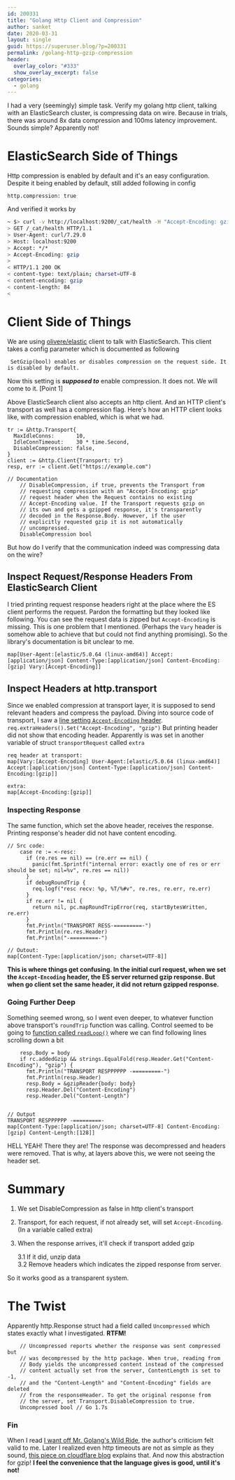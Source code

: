 ```yaml
---
id: 200331
title: "Golang Http Client and Compression"
author: sanket
date: 2020-03-31
layout: single
guid: https://superuser.blog/?p=200331
permalink: /golang-http-gzip-compression
header:
  overlay_color: "#333"
  show_overlay_excerpt: false
categories:
  - golang
---
```


I had a very (seemingly) simple task. Verify my golang http client, talking with an ElasticSearch cluster, is compressing data on wire. Because in trials, there was around 8x data compression and 100ms latency improvement. Sounds simple? Apparently not!

# ElasticSearch Side of Things

Http compression is enabled by default and it's an easy configuration. Despite it being enabled by default, still added following in config
```
http.compression: true
```

And verified it works by
```bash
~ $> curl -v http://localhost:9200/_cat/health -H "Accept-Encoding: gzip"
> GET /_cat/health HTTP/1.1
> User-Agent: curl/7.29.0
> Host: localhost:9200
> Accept: */*
> Accept-Encoding: gzip
>
< HTTP/1.1 200 OK
< content-type: text/plain; charset=UTF-8
< content-encoding: gzip
< content-length: 84
<
```


# Client Side of Things
We are using [olivere/elastic](https://github.com/olivere/elastic) client to talk with ElasticSearch. This client takes a config parameter which is documented as following
```
 SetGzip(bool) enables or disables compression on the request side. It is disabled by default.
```
Now this setting is **_supposed to_** enable compression. It does not. We will come to it. [Point 1]

Above ElasticSearch client also accepts an http client. And an HTTP client's transport as well has a compression flag. Here's how an HTTP client looks like, with compression enabled, which is what we had.

```golang
tr := &http.Transport{
  MaxIdleConns:       10,
  IdleConnTimeout:    30 * time.Second,
  DisableCompression: false,
}
client := &http.Client{Transport: tr}
resp, err := client.Get("https://example.com")

// Documentation
    // DisableCompression, if true, prevents the Transport from
    // requesting compression with an "Accept-Encoding: gzip"
    // request header when the Request contains no existing
    // Accept-Encoding value. If the Transport requests gzip on
    // its own and gets a gzipped response, it's transparently
    // decoded in the Response.Body. However, if the user
    // explicitly requested gzip it is not automatically
    // uncompressed.
    DisableCompression bool

```

But how do I verify that the communication indeed was compressing data on the wire?

## Inspect Request/Response Headers From ElasticSearch Client
I tried printing request response headers right at the place where the ES client performs the request. Pardon the formatting but they looked like following. You can see the request data is zipped but `Accept-Encoding` is missing. This is one problem that I mentioned. (Perhaps the `Vary` header is somehow able to achieve that but could not find anything promising). So the library's documentation is bit unclear to me.
```
map[User-Agent:[elastic/5.0.64 (linux-amd64)] Accept:[application/json] Content-Type:[application/json] Content-Encoding:[gzip] Vary:[Accept-Encoding]]
```

## Inspect Headers at http.transport
Since we enabled compression at transport layer, it is supposed to send relevant headers and compress the payload. Diving into source code of transport, I saw a [line setting `Accept-Encoding` header](https://golang.org/src/net/http/transport.go#L2454). `req.extraHeaders().Set("Accept-Encoding", "gzip")` But printing header did not show that encoding header. Apparently is was set in another variable of struct `transportRequest` called `extra`
```
req header at transport:  
map[Vary:[Accept-Encoding] User-Agent:[elastic/5.0.64 (linux-amd64)] Accept:[application/json] Content-Type:[application/json] Content-Encoding:[gzip]]

extra:
map[Accept-Encoding:[gzip]]
```

### Inspecting Response
The same function, which set the above header, receives the response. Printing response's header did not have content encoding.
```
// Src code:
    case re := <-resc:
      if (re.res == nil) == (re.err == nil) {
        panic(fmt.Sprintf("internal error: exactly one of res or err should be set; nil=%v", re.res == nil))
      }
      if debugRoundTrip {
        req.logf("resc recv: %p, %T/%#v", re.res, re.err, re.err)
      }
      if re.err != nil {
        return nil, pc.mapRoundTripError(req, startBytesWritten, re.err)
      }
      fmt.Println("TRANSPORT RESS-=========-")
      fmt.Println(re.res.Header)
      fmt.Println("-=========-")

// Outout:
map[Content-Type:[application/json; charset=UTF-8]]
```

**This is where things get confusing. In the initial curl request, when we set the `Accept-Encoding` header, the ES server returned gzip response. But when go client set the same header, it did not return gzipped response.**

### Going Further Deep
Something seemed wrong, so I went even deeper, to whatever function above transport's `roundTrip` function was calling. Control seemed to be going to [function called `readLoop()`](https://golang.org/src/net/http/transport.go#L1943) where we can find following lines scrolling down a bit
```golang
    resp.Body = body
    if rc.addedGzip && strings.EqualFold(resp.Header.Get("Content-Encoding"), "gzip") {
      fmt.Println("TRANSPORT RESPPPPPP -=========-")
      fmt.Println(resp.Header)
      resp.Body = &gzipReader{body: body}
      resp.Header.Del("Content-Encoding")
      resp.Header.Del("Content-Length")


// Output
TRANSPORT RESPPPPPP -=========-
map[Content-Type:[application/json; charset=UTF-8] Content-Encoding:[gzip] Content-Length:[128]]
```

HELL YEAH! There they are! The response was decompressed and headers were removed. That is why, at layers above this, we were not seeing the header set.

# Summary
  1. We set DisableCompression as false in http client's transport
  2. Transport, for each request, if not already set, will set `Accept-Encoding`. (In a variable called extra)
  3. When the response arrives, it'll check if transport added gzip
    
     3.1 If it did, unzip data<br/>
     3.2 Remove headers which indicates the zipped response from server.

So it works good as a transparent system.

# The Twist
Apparently http.Response struct had a field called `Uncompressed` which states exactly what I investigated. **RTFM!**
```
    // Uncompressed reports whether the response was sent compressed but
    // was decompressed by the http package. When true, reading from
    // Body yields the uncompressed content instead of the compressed
    // content actually set from the server, ContentLength is set to -1,
    // and the "Content-Length" and "Content-Encoding" fields are deleted
    // from the responseHeader. To get the original response from
    // the server, set Transport.DisableCompression to true.
    Uncompressed bool // Go 1.7s
```

### Fin
When I read [I want off Mr. Golang's Wild Ride](https://fasterthanli.me/blog/2020/i-want-off-mr-golangs-wild-ride/), the author's criticism felt valid to me. Later I realized even http timeouts are not as simple as they sound, [this piece on cloudflare blog](https://blog.cloudflare.com/the-complete-guide-to-golang-net-http-timeouts/) explains that. And now this abstraction for gzip! **I feel the convenience that the language gives is good, until it's not!**
